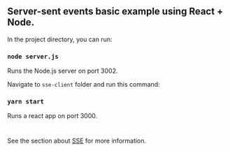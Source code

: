 ## Server-sent events basic example using React + Node.

In the project directory, you can run:

### `node server.js`

Runs the Node.js server on port 3002.

Navigate to `sse-client` folder and run this command:
### `yarn start`

Runs a react app on port 3000.

#
See the section about [SSE](https://developer.mozilla.org/en-US/docs/Web/API/Server-sent_events) for more information.
